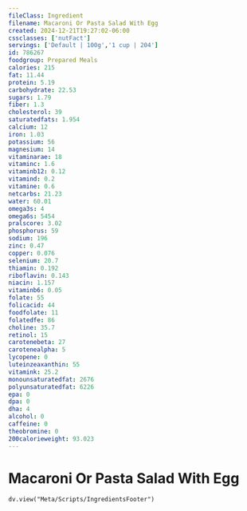 ```yaml
---
fileClass: Ingredient
filename: Macaroni Or Pasta Salad With Egg
created: 2024-12-21T19:27:02-06:00
cssclasses: ['nutFact']
servings: ['Default | 100g','1 cup | 204']
id: 786267
foodgroup: Prepared Meals
calories: 215
fat: 11.44
protein: 5.19
carbohydrate: 22.53
sugars: 1.79
fiber: 1.3
cholesterol: 39
saturatedfats: 1.954
calcium: 12
iron: 1.03
potassium: 56
magnesium: 14
vitaminarae: 18
vitaminc: 1.6
vitaminb12: 0.12
vitamind: 0.2
vitamine: 0.6
netcarbs: 21.23
water: 60.01
omega3s: 4
omega6s: 5454
pralscore: 3.02
phosphorus: 59
sodium: 196
zinc: 0.47
copper: 0.076
selenium: 20.7
thiamin: 0.192
riboflavin: 0.143
niacin: 1.157
vitaminb6: 0.05
folate: 55
folicacid: 44
foodfolate: 11
folatedfe: 86
choline: 35.7
retinol: 15
carotenebeta: 27
carotenealpha: 5
lycopene: 0
luteinzeaxanthin: 55
vitamink: 25.2
monounsaturatedfat: 2676
polyunsaturatedfat: 6226
epa: 0
dpa: 0
dha: 4
alcohol: 0
caffeine: 0
theobromine: 0
200calorieweight: 93.023
---
```


# Macaroni Or Pasta Salad With Egg

```dataviewjs
dv.view("Meta/Scripts/IngredientsFooter")
```